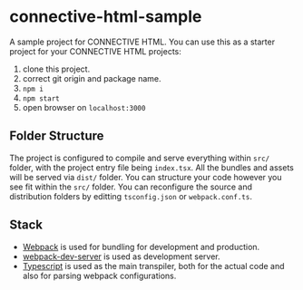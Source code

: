 # connective-html-sample
A sample project for CONNECTIVE HTML. You can use this as a starter project for your CONNECTIVE HTML projects:

1. clone this project.
2. correct git origin and package name.
3. `npm i`
4. `npm start`
5. open browser on `localhost:3000`

## Folder Structure

The project is configured to compile and serve everything within `src/` folder, with the project entry file being `index.tsx`. 
All the bundles and assets will be served via `dist/` folder.
You can structure your code however you see fit within the `src/` folder.
You can reconfigure the source and distribution folders by editting `tsconfig.json` or `webpack.conf.ts`.

## Stack

- [Webpack](https://github.com/webpack/webpack) is used for bundling for development and production.
- [webpack-dev-server](https://github.com/webpack/webpack-dev-server) is used as development server.
- [Typescript](https://github.com/microsoft/TypeScript) is used as the main transpiler, both for the actual code and also for parsing webpack configurations.

